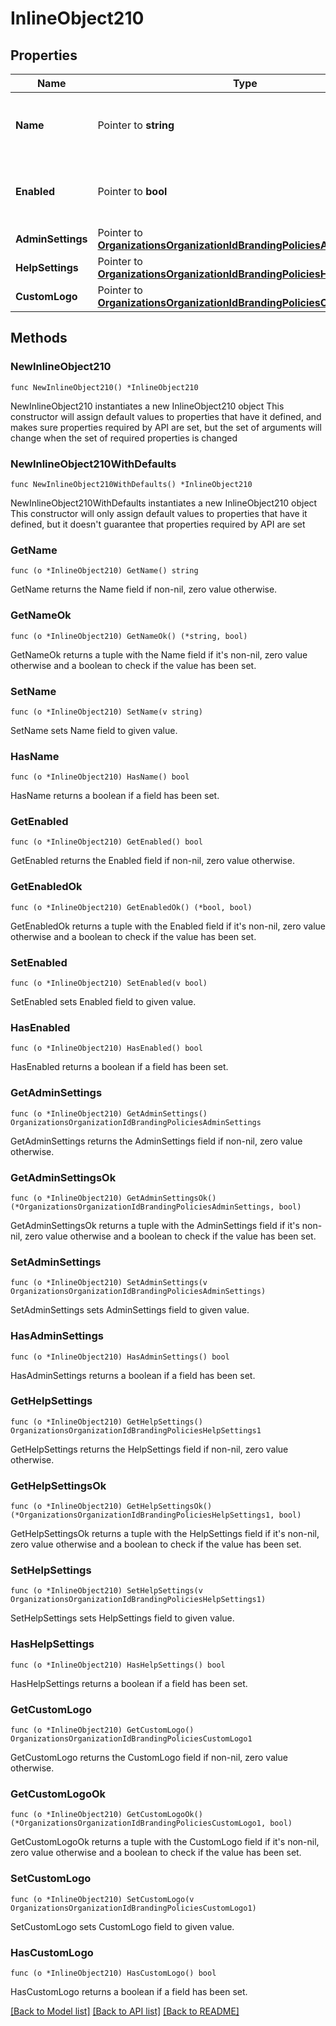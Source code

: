 # InlineObject210

## Properties

Name | Type | Description | Notes
------------ | ------------- | ------------- | -------------
**Name** | Pointer to **string** | Name of the Dashboard branding policy. | [optional] 
**Enabled** | Pointer to **bool** | Boolean indicating whether this policy is enabled. | [optional] 
**AdminSettings** | Pointer to [**OrganizationsOrganizationIdBrandingPoliciesAdminSettings**](OrganizationsOrganizationIdBrandingPoliciesAdminSettings.md) |  | [optional] 
**HelpSettings** | Pointer to [**OrganizationsOrganizationIdBrandingPoliciesHelpSettings1**](OrganizationsOrganizationIdBrandingPoliciesHelpSettings1.md) |  | [optional] 
**CustomLogo** | Pointer to [**OrganizationsOrganizationIdBrandingPoliciesCustomLogo1**](OrganizationsOrganizationIdBrandingPoliciesCustomLogo1.md) |  | [optional] 

## Methods

### NewInlineObject210

`func NewInlineObject210() *InlineObject210`

NewInlineObject210 instantiates a new InlineObject210 object
This constructor will assign default values to properties that have it defined,
and makes sure properties required by API are set, but the set of arguments
will change when the set of required properties is changed

### NewInlineObject210WithDefaults

`func NewInlineObject210WithDefaults() *InlineObject210`

NewInlineObject210WithDefaults instantiates a new InlineObject210 object
This constructor will only assign default values to properties that have it defined,
but it doesn't guarantee that properties required by API are set

### GetName

`func (o *InlineObject210) GetName() string`

GetName returns the Name field if non-nil, zero value otherwise.

### GetNameOk

`func (o *InlineObject210) GetNameOk() (*string, bool)`

GetNameOk returns a tuple with the Name field if it's non-nil, zero value otherwise
and a boolean to check if the value has been set.

### SetName

`func (o *InlineObject210) SetName(v string)`

SetName sets Name field to given value.

### HasName

`func (o *InlineObject210) HasName() bool`

HasName returns a boolean if a field has been set.

### GetEnabled

`func (o *InlineObject210) GetEnabled() bool`

GetEnabled returns the Enabled field if non-nil, zero value otherwise.

### GetEnabledOk

`func (o *InlineObject210) GetEnabledOk() (*bool, bool)`

GetEnabledOk returns a tuple with the Enabled field if it's non-nil, zero value otherwise
and a boolean to check if the value has been set.

### SetEnabled

`func (o *InlineObject210) SetEnabled(v bool)`

SetEnabled sets Enabled field to given value.

### HasEnabled

`func (o *InlineObject210) HasEnabled() bool`

HasEnabled returns a boolean if a field has been set.

### GetAdminSettings

`func (o *InlineObject210) GetAdminSettings() OrganizationsOrganizationIdBrandingPoliciesAdminSettings`

GetAdminSettings returns the AdminSettings field if non-nil, zero value otherwise.

### GetAdminSettingsOk

`func (o *InlineObject210) GetAdminSettingsOk() (*OrganizationsOrganizationIdBrandingPoliciesAdminSettings, bool)`

GetAdminSettingsOk returns a tuple with the AdminSettings field if it's non-nil, zero value otherwise
and a boolean to check if the value has been set.

### SetAdminSettings

`func (o *InlineObject210) SetAdminSettings(v OrganizationsOrganizationIdBrandingPoliciesAdminSettings)`

SetAdminSettings sets AdminSettings field to given value.

### HasAdminSettings

`func (o *InlineObject210) HasAdminSettings() bool`

HasAdminSettings returns a boolean if a field has been set.

### GetHelpSettings

`func (o *InlineObject210) GetHelpSettings() OrganizationsOrganizationIdBrandingPoliciesHelpSettings1`

GetHelpSettings returns the HelpSettings field if non-nil, zero value otherwise.

### GetHelpSettingsOk

`func (o *InlineObject210) GetHelpSettingsOk() (*OrganizationsOrganizationIdBrandingPoliciesHelpSettings1, bool)`

GetHelpSettingsOk returns a tuple with the HelpSettings field if it's non-nil, zero value otherwise
and a boolean to check if the value has been set.

### SetHelpSettings

`func (o *InlineObject210) SetHelpSettings(v OrganizationsOrganizationIdBrandingPoliciesHelpSettings1)`

SetHelpSettings sets HelpSettings field to given value.

### HasHelpSettings

`func (o *InlineObject210) HasHelpSettings() bool`

HasHelpSettings returns a boolean if a field has been set.

### GetCustomLogo

`func (o *InlineObject210) GetCustomLogo() OrganizationsOrganizationIdBrandingPoliciesCustomLogo1`

GetCustomLogo returns the CustomLogo field if non-nil, zero value otherwise.

### GetCustomLogoOk

`func (o *InlineObject210) GetCustomLogoOk() (*OrganizationsOrganizationIdBrandingPoliciesCustomLogo1, bool)`

GetCustomLogoOk returns a tuple with the CustomLogo field if it's non-nil, zero value otherwise
and a boolean to check if the value has been set.

### SetCustomLogo

`func (o *InlineObject210) SetCustomLogo(v OrganizationsOrganizationIdBrandingPoliciesCustomLogo1)`

SetCustomLogo sets CustomLogo field to given value.

### HasCustomLogo

`func (o *InlineObject210) HasCustomLogo() bool`

HasCustomLogo returns a boolean if a field has been set.


[[Back to Model list]](../README.md#documentation-for-models) [[Back to API list]](../README.md#documentation-for-api-endpoints) [[Back to README]](../README.md)


